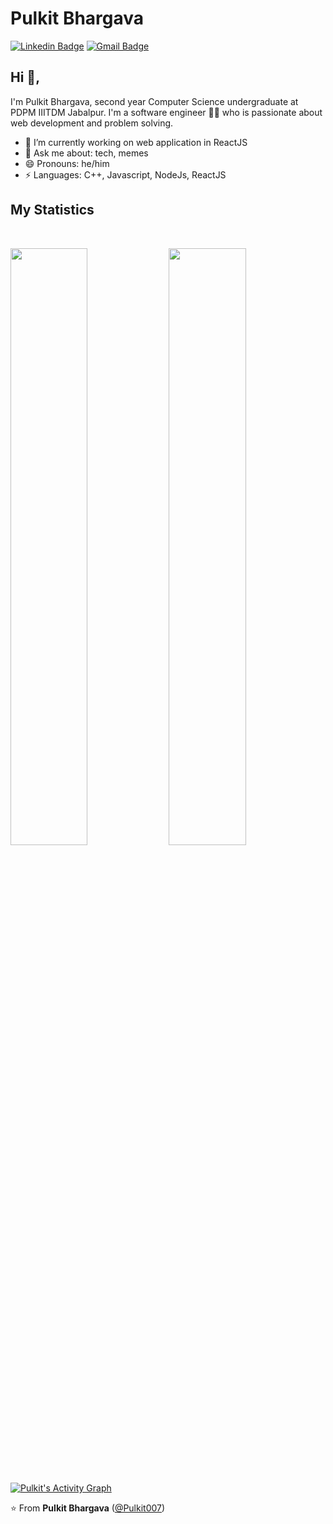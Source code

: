 # Pulkit Bhargava
[![Linkedin Badge](https://img.shields.io/badge/-pulkitbhargava-blue?style=flat-square&logo=Linkedin&logoColor=white&link=https://www.linkedin.com/in/pulkit077/)](https://www.linkedin.com/in/pulkit077/) [![Gmail Badge](https://img.shields.io/badge/-pulkitbhargava222@gmail.com-c14438?style=flat-square&logo=Gmail&logoColor=white&link=mailto:pulkitbhargava222@gmail.com)](mailto:pulkitbhargava222@gmail.com) 

## Hi 👋, 
I'm Pulkit Bhargava, second year Computer Science undergraduate at PDPM IIITDM Jabalpur. I'm a software engineer 👨‍💻 who is passionate about web development and problem solving.

- 🔭 I’m currently working on web application in ReactJS
- 💬 Ask me about: tech, memes
- 😄 Pronouns: he/him
-  ⚡ Languages: C++, Javascript, NodeJs, ReactJS

## My Statistics

<br/>
<p align="left">
  <img width="49.5%" src="https://github-readme-stats.vercel.app/api?username=Pulkit007&show_icons=true&theme=gruvbox&hide_border=true" />
  <img height="49.5%" src="https://github-readme-stats-eight-theta.vercel.app/api/top-langs/?username=Pulkit007&layout=compact&langs_count=8&theme=gruvbox&hide_border=true"/>
 </a>
</p>
<br>

[![Pulkit's Activity Graph](https://activity-graph.herokuapp.com/graph?username=Pulkit007&custom_title=Pulkit's%20Contribution%20Graph&theme=gruvbox&bg_color=282828&hide_border=true&line=d1a01f&point=c58545)](https://github.com/Pulkit007)


⭐️ From **Pulkit Bhargava** ([@Pulkit007](https://github.com/Pulkit007))
